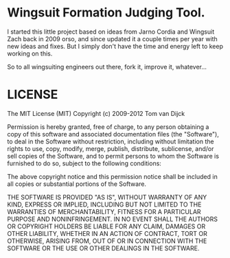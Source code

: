 Wingsuit Formation Judging Tool.
=====

I started this little project based on ideas from Jarno Cordia and Wingsuit Zach back in 2009 orso, and since updated it a couple times per year with new ideas and fixes. But I simply don't have the time and energy left to keep working on this. 

So to all wingsuiting engineers out there, fork it, improve it, whatever... 


LICENSE
=====

The MIT License (MIT)
Copyright (c) 2009-2012 Tom van Dijck

Permission is hereby granted, free of charge, to any person obtaining a copy of this software and associated documentation files (the "Software"), to deal in the Software without restriction, including without limitation the rights to use, copy, modify, merge, publish, distribute, sublicense, and/or sell copies of the Software, and to permit persons to whom the Software is furnished to do so, subject to the following conditions:

The above copyright notice and this permission notice shall be included in all copies or substantial portions of the Software.

THE SOFTWARE IS PROVIDED "AS IS", WITHOUT WARRANTY OF ANY KIND, EXPRESS OR IMPLIED, INCLUDING BUT NOT LIMITED TO THE WARRANTIES OF MERCHANTABILITY, FITNESS FOR A PARTICULAR PURPOSE AND NONINFRINGEMENT. IN NO EVENT SHALL THE AUTHORS OR COPYRIGHT HOLDERS BE LIABLE FOR ANY CLAIM, DAMAGES OR OTHER LIABILITY, WHETHER IN AN ACTION OF CONTRACT, TORT OR OTHERWISE, ARISING FROM, OUT OF OR IN CONNECTION WITH THE SOFTWARE OR THE USE OR OTHER DEALINGS IN THE SOFTWARE.